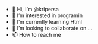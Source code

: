 - 👋 Hi, I’m @kripersa
- 👀 I’m interested in programin
- 🌱 I’m currently learning Html
- 💞️ I’m looking to collaborate on ...
- 📫 How to reach me 

<!---
kripersa/kripersa is a ✨ special ✨ repository because its `README.md` (this file) appears on your GitHub profile.
You can click the Preview link to take a look at your changes.
--->
